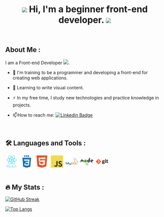 <body>
<h1 align="center"> <img src="https://media.tenor.com/ke1aPF5b_aEAAAAi/anime-neko.gif" height='30px'>   Hi, I'm a beginner front-end developer.   <img src="https://media.tenor.com/ke1aPF5b_aEAAAAi/anime-neko.gif" height='30px'></h1>

<br>

## About Me :
  
I am a Front-end Developer <img src="https://media.giphy.com/media/WUlplcMpOCEmTGBtBW/giphy.gif" width="30">.


- :telescope: I'm training to be a programmer and developing a front-end for creating web applications.

- :seedling: Learning to write visual content.

- :zap: In my free time, I study new technologies and practice knowledge in projects.

- :mailbox:How to reach me: [![Linkedin Badge](https://img.shields.io/badge/-kakbar-blue?style=flat&logo=Linkedin&logoColor=white)](https://t.me/dosyroe)

<br>

## :hammer_and_wrench: Languages and Tools :

<div>
  <img src="https://github.com/devicons/devicon/blob/master/icons/react/react-original-wordmark.svg" title="React" alt="React" width="40" height="40"/>&nbsp;
  <img src="https://github.com/devicons/devicon/blob/master/icons/css3/css3-plain-wordmark.svg"  title="CSS3" alt="CSS" width="40" height="40"/>&nbsp;
  <img src="https://github.com/devicons/devicon/blob/master/icons/html5/html5-original.svg" title="HTML5" alt="HTML" width="40" height="40"/>&nbsp;
  <img src="https://github.com/devicons/devicon/blob/master/icons/javascript/javascript-original.svg" title="JavaScript" alt="JavaScript" width="40" height="40"/>&nbsp;
  <img src="https://github.com/devicons/devicon/blob/master/icons/mysql/mysql-original-wordmark.svg" title="MySQL"  alt="MySQL" width="40" height="40"/>&nbsp;
  <img src="https://github.com/devicons/devicon/blob/master/icons/nodejs/nodejs-original-wordmark.svg" title="NodeJS" alt="NodeJS" width="40" height="40"/>&nbsp;
  <img src="https://github.com/devicons/devicon/blob/master/icons/git/git-original-wordmark.svg" title="Git" **alt="Git" width="40" height="40"/>
</div>

<br>

## :fire: My Stats :

[![GitHub Streak](https://github-readme-streak-stats.herokuapp.com?user=kiworich&theme=dark)](https://git.io/streak-stats)

[![Top Langs](https://github-readme-stats.vercel.app/api/top-langs/?username=kiworich&layout=compact&theme=vision-friendly-dark)](https://github.com/anuraghazra/github-readme-stats)
